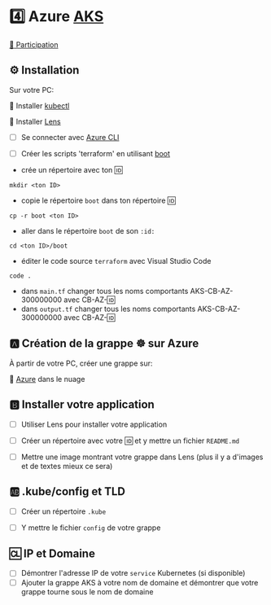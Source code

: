 # :four: Azure [AKS](https://azure.microsoft.com/services/kubernetes-service)

[:tada: Participation](.scripts/Participation.md)

## :gear: Installation

Sur votre PC:

:round_pushpin: Installer [kubectl](https://github.com/CollegeBoreal/Tutoriels/blob/main/2.MicroServices/3.Orchestration/1.Kubernetes/README.md#a-kubectl-client)

:round_pushpin: Installer [Lens](https://github.com/CollegeBoreal/Tutoriels/blob/main/2.MicroServices/3.Orchestration/1.Kubernetes/README.md#star-ide)

- [ ] Se connecter avec [Azure CLI](https://github.com/CollegeBoreal/Tutoriels/tree/main/2.MicroServices/4.Cloud/2.Public/2.Azure/cli)

- [ ] Créer les scripts 'terraform' en utilisant [boot](boot)

* crée un répertoire avec ton :id:

```
mkdir <ton ID>
```

* copie le répertoire `boot` dans ton répertoire :id:

```
cp -r boot <ton ID>
```

* aller dans le répertoire `boot` de son `:id:`

```
cd <ton ID>/boot
```

* éditer le code source `terraform` avec Visual Studio Code 

```
code .
```

* dans `main.tf` changer tous les noms comportants AKS-CB-AZ-300000000 avec CB-AZ-:id: 
* dans `output.tf` changer tous les noms comportants AKS-CB-AZ-300000000 avec CB-AZ-:id: 

## :a: Création de la grappe :wheel_of_dharma: sur Azure

À partir de votre PC, créer une grappe sur:

:round_pushpin: [Azure](boot) dans le nuage

## :b: Installer votre application 

- [ ] Utiliser Lens pour installer votre application

- [ ] Créer un répertoire avec votre :id: et y mettre un fichier `README.md` 

- [ ] Mettre une image montrant votre grappe dans Lens (plus il y a d'images et de textes mieux ce sera)


## :ab: .kube/config et TLD

- [ ] Créer un répertoire `.kube`

- [ ] Y mettre le fichier `config` de votre grappe

## :cl: IP et Domaine

- [ ] Démontrer l'adresse IP de votre `service` Kubernetes (si disponible)
- [ ] Ajouter la grappe AKS à votre nom de domaine et démontrer que votre grappe tourne sous le nom de domaine
